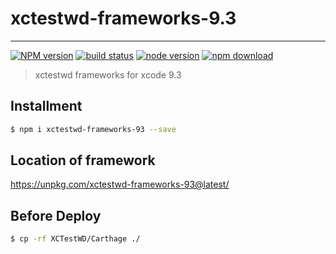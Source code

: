 # xctestwd-frameworks-9.3

---

[![NPM version][npm-image]][npm-url]
[![build status][travis-image]][travis-url]
[![node version][node-image]][node-url]
[![npm download][download-image]][download-url]

[npm-image]: https://img.shields.io/npm/v/xctestwd-frameworks-93.svg?style=flat-square
[npm-url]: https://npmjs.org/package/xctestwd-frameworks-93
[travis-image]: https://img.shields.io/travis/macacajs/xctestwd-frameworks-9.3.svg?style=flat-square
[travis-url]: https://travis-ci.org/macacajs/xctestwd-frameworks-9.3
[node-image]: https://img.shields.io/badge/node.js-%3E=_7-green.svg?style=flat-square
[node-url]: http://nodejs.org/download/
[download-image]: https://img.shields.io/npm/dm/xctestwd-frameworks-93.svg?style=flat-square
[download-url]: https://npmjs.org/package/xctestwd-frameworks-93

> xctestwd frameworks for xcode 9.3

## Installment

```bash
$ npm i xctestwd-frameworks-93 --save
```

## Location of framework

https://unpkg.com/xctestwd-frameworks-93@latest/

## Before Deploy

```bash
$ cp -rf XCTestWD/Carthage ./
```
